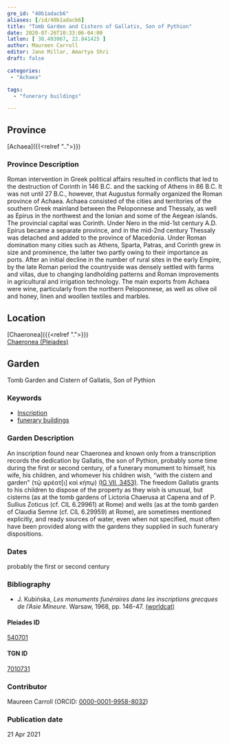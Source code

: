 ```yaml
---
gre_id: "40b1adacb6"
aliases: [/id/40b1adacb6]
title: "Tomb Garden and Cistern of Gallatis, Son of Pythion"
date: 2020-07-26T10:33:06-04:00
latlon: [ 38.493967, 22.841425 ]
author: Maureen Carroll
editor: Jane Millar, Amartya Shri
draft: false

categories:
 - "Achaea"

tags:
  - "funerary buildings"

---
```


## Province

[Achaea]({{<relref "..">}})

### Province Description

Roman intervention in Greek political affairs resulted in conflicts that led to the destruction of Corinth in 146 B.C. and the sacking of Athens in 86 B.C. It was not until 27 B.C., however, that Augustus formally organized the Roman province of Achaea. Achaea consisted of the cities and territories of the southern Greek mainland between the Peloponnese and Thessaly, as well as Epirus in the northwest and the Ionian and some of the Aegean islands.
The provincial capital was Corinth. Under Nero in the mid-1st century A.D. Epirus became a separate province, and in the mid-2nd century Thessaly was detached and added to the province of Macedonia. Under Roman domination many cities such as Athens, Sparta, Patras, and Corinth grew in size and prominence, the latter two partly owing to their importance as ports.  After an initial decline in the number of rural sites in the early Empire, by the late Roman period the countryside was densely settled with farms and villas, due to changing landholding patterns and Roman improvements in agricultural and irrigation technology. The main exports from Achaea were wine, particularly from the northern Peloponnese, as well as olive oil and honey, linen and woollen textiles and marbles.

## Location

[Chaeronea]({{<relref ".">}}) \
[Chaeronea (Pleiades)](https://pleiades.stoa.org/places/540701)

<!--### Location Description

## Sublocation

### Sublocation Description

DESCRIPTION -->

## Garden

Tomb Garden and Cistern of Gallatis, Son of Pythion

### Keywords

- [Inscription](#)
- [funerary buildings](http://vocab.getty.edu/page/aat/300005866)

### Garden Description

An inscription found near Chaeronea and known only from a transcription records the dedication by Gallatis, the son of Pythion, probably some time during the first or second century, of a funerary monument to himself, his wife, his children, and whomever his children wish, “with the cistern and garden" (τῷ φρέατ[ι] καὶ κήπῳ) [(IG VII, 3453)](https://inscriptions.packhum.org/text/146974). The freedom Gallatis grants to his children to dispose of the property as they wish is unusual, but cisterns (as at the tomb gardens of Lictoria Chaerusa at Capena and of P. Sullius Zoticus  (cf. CIL 6.29961) at Rome) and wells (as at the tomb garden of Claudia Semne (cf. CIL 6.29959) at Rome), are sometimes mentioned explicitly, and ready sources of water, even when not specified, must often have been provided along with the gardens they supplied in such funerary dispositions.

<!--### Maps

{{< image src="image_name.ext" alt="ALT_TEXT" title="CAPTION" >}}

### Plans

{{< image src="image_name.ext" alt="ALT_TEXT" title="CAPTION" >}}

### Images

-->

### Dates

probably the first or second century

### Bibliography

* J. Kubińska, *Les monuments funéraires dans les inscriptions grecques de l’Asie Mineure.* Warsaw, 1968, pp. 146-47. [(worldcat)](http://www.worldcat.org/oclc/923470105)

<!--#### Periodo ID-->

#### Pleiades ID

[540701](https://pleiades.stoa.org/places/540701)

#### TGN ID

[7010731](http://vocab.getty.edu/page/tgn/7010731)

### Contributor

Maureen Carroll (ORCID: [0000-0001-9958-8032](https://orcid.org/0000-0001-9958-8032))  

### Publication date


21 Apr 2021
